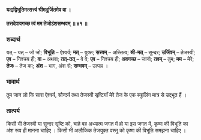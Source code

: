 #### यद्यद्विभूतिमत्सत्त्वं श्रीमदूर्जितमेव वा ।
#### तत्तदेवावगच्छ त्वं मम तेजोऽंशसम्भवम् ॥ ४१ ॥

### शब्दार्थ

यत् – यत् – जो जो; **विभूति** – ऐश्वर्य; **मत्** – युक्त; **सत्त्वम्** – अस्तित्व; **श्री-मत्** – सुन्दर; **उर्जिवम्** – तेजस्वी; **एव** – निश्चय ही; **वा** – अथवा; **तत्-तत्** – वे वे; **एव** – निश्चय ही; **अवगच्छ** – जानो; **तवम्** – तुम; **मम** – मेरे; **तेजः** – तेज का; **अंश** – भाग, अंश से; **सम्भवम्** – उत्पन्न ।

### भावार्थ

तुम जान लो कि सारा ऐश्वर्य, सौन्दर्य तथा तेजस्वी सृष्टियाँ मेरे तेज के एक स्फुलिंग मात्र से उद्भूत हैं ।

### तात्पर्य

किसी भी तेजस्वी या सुन्दर सृष्टि को, चाहे वह अध्यात्म जगत में हो या इस जगत में, कृष्ण की विभूति का अंश रूप ही मानना चाहिए । किसी भी अलौकिक तेजयुक्त वस्तु को कृष्ण की विभूति समझना चाहिए ।
